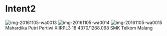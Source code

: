 # Intent2
![img-20161105-wa0013](https://cloud.githubusercontent.com/assets/22767409/20030553/4f157ed8-a39a-11e6-8f71-ada9d666bf37.jpg)
![img-20161105-wa0014](https://cloud.githubusercontent.com/assets/22767409/20030556/565bd78c-a39a-11e6-95e7-a0afba4abd9a.jpg)
![img-20161105-wa0015](https://cloud.githubusercontent.com/assets/22767409/20030557/5d040406-a39a-11e6-9ad8-803d40092671.jpg)
Mahardika Putri Pertiwi
XIIRPL3
18
4370/1268.068
SMK Telkom Malang
